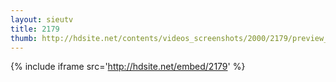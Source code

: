 ```yaml
---
layout: sieutv
title: 2179
thumb: http://hdsite.net/contents/videos_screenshots/2000/2179/preview_360p.mp4.jpg
---
```

{% include iframe src='http://hdsite.net/embed/2179' %}
 
